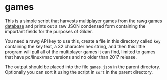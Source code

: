 # games

This is a simple script that harvests multiplayer games from the [rawg games database](https://rawg.io/) and prints out a raw JSON condensed form containing the important fields for the purposes of Gilder.

You need a rawg API key to use this, create a file in this directory called `key` containing the key text, a 32 character hex string, and then this little program will pull all of the multiplayer games it can find, limited to games that have pc/linux/mac versions and no older than 2017 release.

The output should be placed into the file `games.json` in the parent directory. Optionally you can sort it using the script in `sort` in the parent directory.